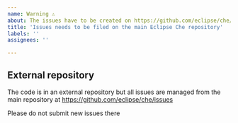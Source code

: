 ```yaml
---
name: Warning ⚠️
about: The issues have to be created on https://github.com/eclipse/che/issues repository
title: 'Issues needs to be filed on the main Eclipse Che repository'
labels: ''
assignees: ''

---
```


## External repository
The code is in an external repository but all issues are managed from the main repository at https://github.com/eclipse/che/issues

Please do not submit new issues there
